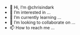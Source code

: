 - 👋 Hi, I’m @chrisindark
- 👀 I’m interested in ...
- 🌱 I’m currently learning ...
- 💞️ I’m looking to collaborate on ...
- 📫 How to reach me ...

<!---
chrisindark/chrisindark is a ✨ special ✨ repository because its `README.md` (this file) appears on your GitHub profile.
You can click the Preview link to take a look at your changes.
--->
